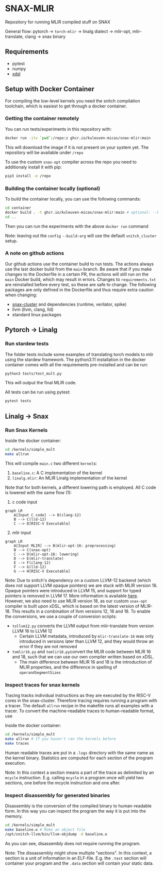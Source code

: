 # SNAX-MLIR

Repository for running MLIR compiled stuff on SNAX

General flow:
pytorch -> `torch-mlir` -> linalg dialect -> mlir-opt, mlir-translate, clang -> snax binary

## Requirements

* pytest
* numpy
* [xdsl](https://github.com/xdslproject/xdsl)

## Setup with Docker Container

For compiling the low-level kernels you need the snitch compilation toolchain,
which is easiest to get through a docker container.

### Getting the container remotely

You can run tests/experiments in this repository with:

```sh
docker run -itv `pwd`:/repo:z ghcr.io/kuleuven-micas/snax-mlir:main
```

This will download the image if it is not present on your system yet.
The repository will be available under `/repo`

To use the custom `snax-opt` compiler across the repo you need to additionaly install it with pip:

```sh
pip3 install -e /repo
```

### Building the container locally (optional)

To build the container locally, you can use the following commands:

```sh
cd container
docker build . -t ghcr.io/kuleuven-micas/snax-mlir:main # optional: --build-arg config=path_to_your_hjson_file.hjson
cd ..
```

Then you can run the experiments with the above `docker run` command

Note: leaving out the `config` `--build-arg` will use the default `snitch_cluster` setup.

### A note on github actions

Our github actions use the container build to run tests. The actions always use the last docker build from the `main` branch. Be aware that if you make changes to the Dockerfile in a certain PR, the actions will still run on the `main` Docker build, which may result in errors. Changes to `requirements.txt` are reinstalled before every test, so these are safe to change. The following packages are only defined in the Dockerfile and thus require extra caution when changing:

* [snax-cluster](https://github.com/kuleuven-micas/snitch_cluster) and dependencies (runtime, verilator, spike)
* llvm (llvm, clang, lld)
* standard linux packages

## Pytorch -> Linalg

### Run stardew tests

The folder tests include some examples of translating torch models to mlir using the stardew framework.
The python3.11 installation in the docker container comes with all the requirements pre-installed and can be run:

```sh
python3 tests/test_mult.py
```

This will output the final MLIR code.

All tests can be run using pytest:

```sh
pytest tests
```

## Linalg -> Snax

### Run Snax Kernels

Inside the docker container:

```sh
cd /kernels/simple_mult
make allrun
```

This will compile `main.c` two different `kernel`s:

1. `baseline.c`: A C implementation of the kernel
2. `linalg.mlir`: An MLIR Linalg implementation of the kernel

Note that for both kernels, a different lowering path is employed.
All C code is lowered with the same flow (1):

1. c code input

```mermaid
graph LR
    A[Input C code] --> B(clang-12)
    B --> C(lld-12)
    C --> D[RISC-V Executable]
```

2. mlir input

```mermaid
graph LR
    A[Input MLIR] --> B(mlir-opt-16: preprocessing)
    B --> C(snax-opt)
    C --> D(mlir-opt-16: lowering)
    D --> E(mlir-translate)
    E --> F(clang-12)
    F --> G(lld-12)
    G --> H[RISC-V Executable]
```

Note: Due to snitch's dependency on a custom LLVM-12 backend (which does not support LLVM opaque pointers) we are stuck with MLIR version 16.
Opaque pointers were introduced in LLVM 15, and support for typed pointers is removed in LLVM 17.
More information is available [here](https://llvm.org/docs/OpaquePointers.html).
However, we also need to use MLIR version 18, as our custom `snax-opt` compiler is built upon xDSL, which is based on the latest version of MLIR-18. This results in a combination of llvm versions 12, 16 and 18.
To enable the conversions, we use a couple of conversion scripts:

* `tollvm12.py` converts the LLVM output from mlir-translate from version LLVM 16 to LLVM 12
  * Certain LLVM metadata, introduced by `mlir-translate-16` was only introduced in versions later than LLVM 12, and they would throw an error if they are not removed
* `tomlir16.py` and `tomlir18.py`convert the MLIR code between MLIR 16 and 18, such that we can use our own compiler written based on xDSL.
  * The main difference between MLIR 16 and 18 is the introduction of MLIR properties, and the difference in spelling of `operandSegmentSizes`

### Inspect traces for snax kernels

Tracing tracks individual instructions as they are executed by the RISC-V cores in the snax-cluster.
Therefore tracing requires running a program with a tracer.
The default `allrun` recipe in the makefile runs all examples with a tracer.
To convert the machine-readable traces to human-readable format, use

Inside the docker container:

```sh
cd /kernels/simple_mult
make allrun # If you haven't ran the kernels before
make traces
```

Human readable traces are put in a `.logs` directory with the same name as the kernel binary.
Statistics are computed for each section of the program execution.

Note: In this context a section means a part of the trace as delimited by an `mcycle` instruction.
E.g. calling `mcycle` in a program once will yield two sections, one before the mcycle instruction and one after.

### Inspect disassembly for generated binaries

Disassembly is the conversion of the compiled binary to human-readable form.
In this way you can inspect the program the way it is put into the memory.

```sh
cd /kernels/simple_mult
make baseline.o # Make an object file
/opt/snitch-llvm/bin/llvm-objdump -d baseline.o
```

As you can see, disassembly does not require running the program.

Note: The dissassembly might show multiple "sections". In this context, a section is a unit of information in an ELF-file.
E.g. the `.text` section will container your program and the `.data` section will contain your static data.

